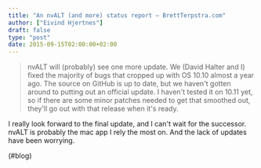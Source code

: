 ```yaml
---
title: "An nvALT (and more) status report – BrettTerpstra.com"
author: ["Eivind Hjertnes"]
draft: false
type: "post"
date: 2015-09-15T02:00:00+02:00
---
```


> nvALT will (probably) see one more update. We (David Halter and I)
> fixed the majority of bugs that cropped up with OS 10.10 almost a year
> ago. The source on GitHub is up to date, but we haven't gotten around
> to putting out an official update. I haven't tested it on 10.11 yet,
> so if there are some minor patches needed to get that smoothed out,
> they'll go out with that release when it's ready.

I really look forward to the final update, and I can't wait for the
successor. nvALT is probably the mac app I rely the most on. And the
lack of updates have been worrying.

(#blog)
